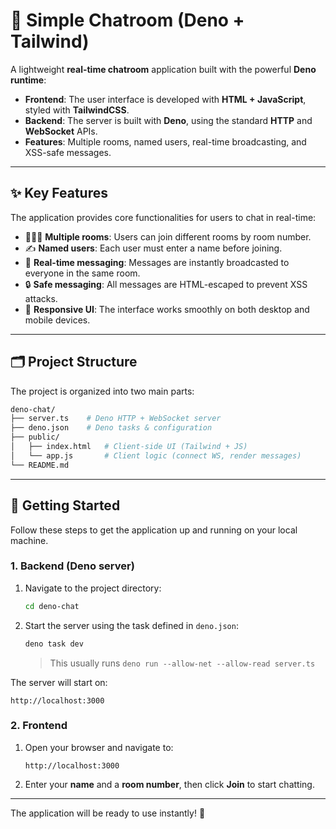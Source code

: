 # 💬 Simple Chatroom (Deno + Tailwind)

A lightweight **real-time chatroom** application built with the powerful **Deno runtime**:

* **Frontend**: The user interface is developed with **HTML + JavaScript**, styled with **TailwindCSS**.  
* **Backend**: The server is built with **Deno**, using the standard **HTTP** and **WebSocket** APIs.  
* **Features**: Multiple rooms, named users, real-time broadcasting, and XSS-safe messages.  

---

## ✨ Key Features

The application provides core functionalities for users to chat in real-time:

* 🧑‍🤝‍🧑 **Multiple rooms**: Users can join different rooms by room number.  
* ✍️ **Named users**: Each user must enter a name before joining.  
* 💬 **Real-time messaging**: Messages are instantly broadcasted to everyone in the same room.  
* 🔒 **Safe messaging**: All messages are HTML-escaped to prevent XSS attacks.  
* 🎨 **Responsive UI**: The interface works smoothly on both desktop and mobile devices.  

---

## 🗂 Project Structure

The project is organized into two main parts:

```bash
deno-chat/
├── server.ts    # Deno HTTP + WebSocket server
├── deno.json    # Deno tasks & configuration
├── public/
│   ├── index.html   # Client-side UI (Tailwind + JS)
│   └── app.js       # Client logic (connect WS, render messages)
└── README.md
```

---

## 🚀 Getting Started

Follow these steps to get the application up and running on your local machine.

### 1. Backend (Deno server)

1.  Navigate to the project directory:
    ```bash
    cd deno-chat
    ```
2.  Start the server using the task defined in `deno.json`:
    ```bash
    deno task dev
    ```
    > This usually runs `deno run --allow-net --allow-read server.ts`

The server will start on:
```
http://localhost:3000
```

### 2. Frontend

1.  Open your browser and navigate to:
    ```
    http://localhost:3000
    ```
2.  Enter your **name** and a **room number**, then click **Join** to start chatting.

---

The application will be ready to use instantly! 🎉  
